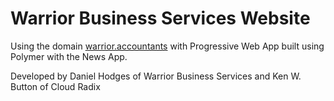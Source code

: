 # Warrior Business Services Website

Using the domain [warrior.accountants](https://warrior.accountants) with Progressive Web App built using Polymer with the News App.  

Developed by Daniel Hodges of Warrior Business Services and Ken W. Button of Cloud Radix